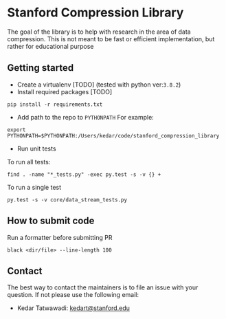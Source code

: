 # Stanford Compression Library
The goal of the library is to help with research in the area of data compression. This is not meant to be fast or efficient implementation, but rather for educational purpose

## Getting started
- Create a virtualenv [TODO] (tested with python ver:`3.8.2`)
- Install required packages [TODO]
```
pip install -r requirements.txt
```
- Add path to the repo to `PYTHONPATH`
For example:
```
export PYTHONPATH=$PYTHONPATH:/Users/kedar/code/stanford_compression_library
```
- Run unit tests

To run all tests:
```
find . -name "*_tests.py" -exec py.test -s -v {} +
```

To run a single test
```
py.test -s -v core/data_stream_tests.py
```


## How to submit code

Run a formatter before submitting PR
```
black <dir/file> --line-length 100
```

## Contact
The best way to contact the maintainers is to file an issue with your question. 
If not please use the following email:
- Kedar Tatwawadi: kedart@stanford.edu
